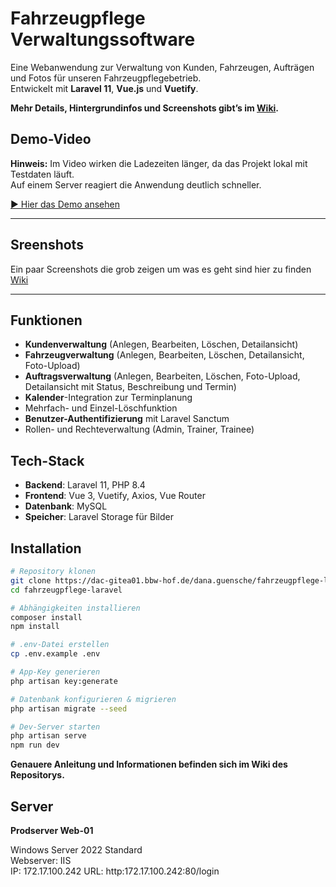 # Fahrzeugpflege Verwaltungssoftware

Eine Webanwendung zur Verwaltung von Kunden, Fahrzeugen, Aufträgen und Fotos für unseren Fahrzeugpflegebetrieb.  
Entwickelt mit **Laravel 11**, **Vue.js** und **Vuetify**.

 **Mehr Details, Hintergrundinfos und Screenshots gibt’s im [Wiki](../../wiki).**

 ## Demo-Video

**Hinweis:** Im Video wirken die Ladezeiten länger, da das Projekt lokal mit Testdaten läuft.  
Auf einem Server reagiert die Anwendung deutlich schneller.

[▶️ Hier das Demo ansehen](https://github.com/user-attachments/assets/46fe539b-1e7b-469e-8f60-90e62612e869)

---

## Sreenshots

Ein paar Screenshots die grob zeigen um was es geht sind hier zu finden [Wiki](../../wiki/Screenshots)

---

## Funktionen

- **Kundenverwaltung** (Anlegen, Bearbeiten, Löschen, Detailansicht)  
- **Fahrzeugverwaltung** (Anlegen, Bearbeiten, Löschen, Detailansicht, Foto-Upload)  
- **Auftragsverwaltung** (Anlegen, Bearbeiten, Löschen, Foto-Upload, Detailansicht mit Status, Beschreibung und Termin)  
- **Kalender**-Integration zur Terminplanung  
- Mehrfach- und Einzel-Löschfunktion  
- **Benutzer-Authentifizierung** mit Laravel Sanctum  
- Rollen- und Rechteverwaltung (Admin, Trainer, Trainee)

## Tech-Stack

- **Backend**: Laravel 11, PHP 8.4  
- **Frontend**: Vue 3, Vuetify, Axios, Vue Router  
- **Datenbank**: MySQL  
- **Speicher**: Laravel Storage für Bilder  

## Installation

```bash
# Repository klonen
git clone https://dac-gitea01.bbw-hof.de/dana.guensche/fahrzeugpflege-laravel-vue.git
cd fahrzeugpflege-laravel

# Abhängigkeiten installieren
composer install
npm install

# .env-Datei erstellen
cp .env.example .env

# App-Key generieren
php artisan key:generate

# Datenbank konfigurieren & migrieren
php artisan migrate --seed

# Dev-Server starten
php artisan serve
npm run dev
```

**Genauere Anleitung und Informationen befinden sich im Wiki des Repositorys.**  

## Server  

**Prodserver Web-01**  
  
Windows Server 2022 Standard  
Webserver: IIS  
IP: 172.17.100.242
URL: http:172.17.100.242:80/login  

